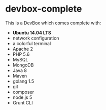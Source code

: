 # devbox-complete
This is a DevBox which comes complete with:
 * **Ubuntu 14.04 LTS**
 * network configuration
 * a colorful terminal
 * Apache 2
 * PHP 5.6
 * MySQL
 * MongoDB
 * Java 8
 * Maven
 * golang 1.5
 * git
 * composer
 * node.js 5
 * Grunt CLI
